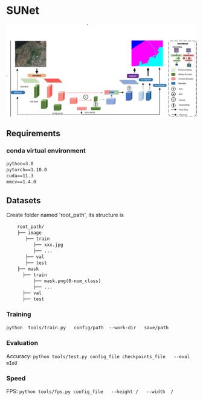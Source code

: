 # SUNet

![teaser](pic/net.png)

## Requirements
### conda virtual environment 
```
python=3.8 
pytorch==1.10.0
cuda==11.3 
mmcv==1.4.0
```
## Datasets
Create folder named 'root_path', its structure is  
```
    root_path/
    ├── image
       ├── train
          ├── xxx.jpg
          ├── ...
       ├── val
       ├── test
    ├── mask
      ├── train
          ├── mask.png(0-num_class)
          ├── ...
      ├── val
      ├── test
```

### Training
`python  tools/train.py   config/path  --work-dir   save/path `
### Evaluation
Accuracy:
`python tools/test.py config_file checkpoints_file   --eval mIoU  `
### Speed
FPS:
`python tools/fps.py config_file   --height /   --width  /`
